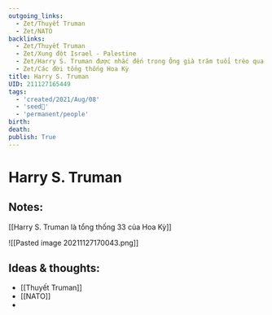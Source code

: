 ```yaml
---
outgoing_links:
  - Zet/Thuyết Truman
  - Zet/NATO
backlinks:
  - Zet/Thuyết Truman
  - Zet/Xung đột Israel - Palestine
  - Zet/Harry S. Truman được nhắc đến trong Ông già trăm tuổi trèo qua cửa sổ
  - Zet/Các đời tổng thống Hoa Kỳ
title: Harry S. Truman
UID: 211127165449
tags:
  - 'created/2021/Aug/08'
  - 'seed🥜'
  - 'permanent/people'
birth:
death:
publish: True
---
```

# Harry S. Truman

## Notes:
[[Harry S. Truman là tổng thống 33 của Hoa Kỳ]]

![[Pasted image 20211127170043.png]]

## Ideas & thoughts:
- [[Thuyết Truman]]
- [[NATO]]
- 

